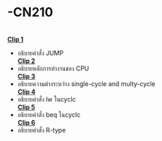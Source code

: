 # -CN210
[<br>**Clip 1**](https://youtu.be/KGGrDlHpYPE)
  * อธิบายคำสั่ง JUMP 
[<br>**Clip 2**](https://youtu.be/MUBjTEa2nQo)
  * อธิบายหลักการทำงานของ CPU 
[<br>**Clip 3**](https://youtu.be/-e2fQUB4PIY)
  * อธิบายความต่างระหว่าง single-cycle and multy-cycle
[<br>**Clip 4**](https://youtu.be/lUhIu3NA02Y)
  * อธิบายคำสั่ง lw ในcyclc
[<br>**Clip 5**](https://youtu.be/731dgwT8FfE)
  * อธิบายคำสั่ง beq ในcyclc
[<br>**Clip 6**](https://youtu.be/WjuaH1VdVnQ)
  * อธิบายคำสั่ง R-type
